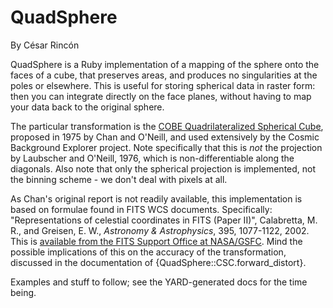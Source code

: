 QuadSphere
==========

By César Rincón

QuadSphere is a Ruby implementation of a mapping of the sphere onto
the faces of a cube, that preserves areas, and produces no
singularities at the poles or elsewhere.  This is useful for storing
spherical data in raster form: then you can integrate directly on the
face planes, without having to map your data back to the original
sphere.

The particular transformation is the [COBE Quadrilateralized Spherical
Cube][1], proposed in 1975 by Chan and O'Neill, and used extensively
by the Cosmic Background Explorer project.  Note specifically that
this is _not_ the projection by Laubscher and O'Neill, 1976, which is
non-differentiable along the diagonals.  Also note that only the
spherical projection is implemented, not the binning scheme - we don't
deal with pixels at all.

As Chan's original report is not readily available, this
implementation is based on formulae found in FITS WCS documents.
Specifically: "Representations of celestial coordinates in FITS (Paper
II)", Calabretta, M. R., and Greisen, E. W., <i>Astronomy &
Astrophysics</i>, 395, 1077-1122, 2002.  This is [available from the
FITS Support Office at NASA/GSFC][2].  Mind the possible implications
of this on the accuracy of the transformation, discussed in the
documentation of {QuadSphere::CSC.forward_distort}.

Examples and stuff to follow; see the YARD-generated docs for the time
being.

[1]: http://lambda.gsfc.nasa.gov/product/cobe/skymap_info_new.cfm
[2]: http://fits.gsfc.nasa.gov/fits_wcs.html
